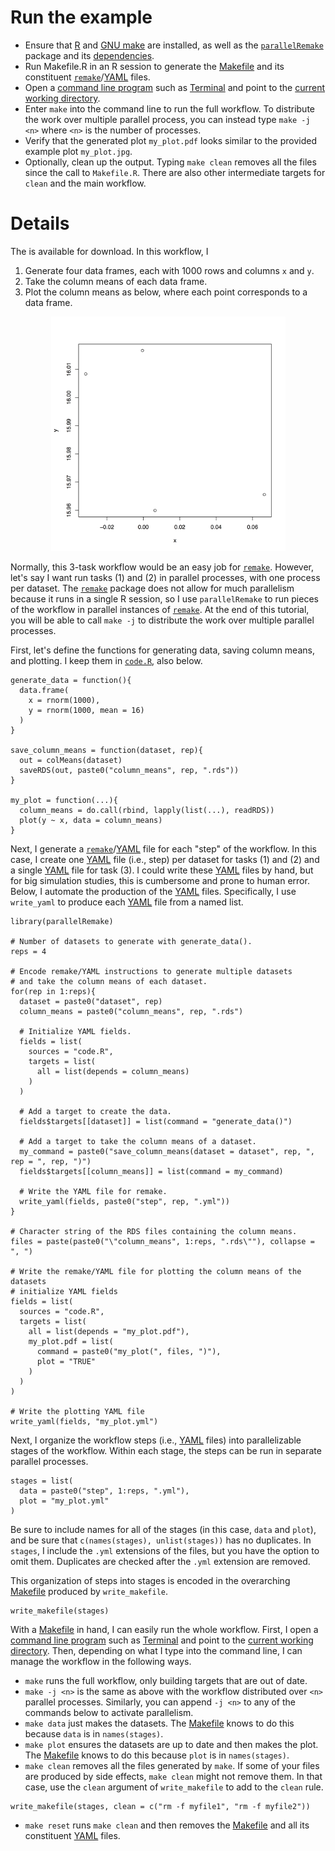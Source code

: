 # Run the example

- Ensure that [R](https://www.r-project.org/) and [GNU make](https://www.gnu.org/software/make/) are installed, as well as the [`parallelRemake`](https://github.com/wlandau/parallelRemake) package and its [dependencies](https://github.com/wlandau/parallelRemake/blob/master/DESCRIPTION).
- Run Makefile.R in an R session to generate the [Makefile](https://www.gnu.org/software/make/) and its constituent [`remake`](https://github.com/richfitz/remake)/[YAML](http://yaml.org/) files.
- Open a [command line program](http://linuxcommand.org/) such as [Terminal](https://en.wikipedia.org/wiki/Terminal_%28OS_X%29) and point to the [current working directory](http://www.linfo.org/cd.html).
- Enter `make` into the command line to run the full workflow. To distribute the work over multiple parallel process, you can instead type `make -j <n>` where `<n>` is the number of processes.
- Verify that the generated plot `my_plot.pdf` looks similar to the provided example plot `my_plot.jpg`.
- Optionally, clean up the output. Typing `make clean` removes all the files since the call to `Makefile.R`. There are also other intermediate targets for `clean` and the main workflow.


# Details

The  is available for download. In this workflow, I

1. Generate four data frames, each with 1000 rows and columns `x` and `y`.
2. Take the column means of each data frame.
3. Plot the column means as below, where each point corresponds to a data frame.

<div style = "text-align:center">
<img src="my_plot.jpg" width = 375px height = 375px/>
</div>

Normally, this 3-task workflow would be an easy job for [`remake`](https://github.com/richfitz/remake). However, let's say I want run tasks (1) and (2) in parallel processes, with one process per dataset. The [`remake`](https://github.com/richfitz/remake) package does not allow for much parallelism because it runs in a single R session, so I use `parallelRemake` to run pieces of the workflow in parallel instances of [`remake`](https://github.com/richfitz/remake). At the end of this tutorial, you will be able to call `make -j` to distribute the work over multiple parallel processes.

First, let's define the functions for generating data, saving column means, and plotting. I keep them in [`code.R`](https://github.com/wlandau/parallelRemake/blob/master/example/code.R), also below.

```{r}
generate_data = function(){
  data.frame(
    x = rnorm(1000), 
    y = rnorm(1000, mean = 16)
  )
}

save_column_means = function(dataset, rep){
  out = colMeans(dataset)
  saveRDS(out, paste0("column_means", rep, ".rds"))
}

my_plot = function(...){
  column_means = do.call(rbind, lapply(list(...), readRDS))
  plot(y ~ x, data = column_means)
}
```

Next, I generate a [`remake`](https://github.com/richfitz/remake)/[YAML](http://yaml.org/) file for each "step" of the workflow. In this case, I create one [YAML](http://yaml.org/) file (i.e., step) per dataset for tasks (1) and (2) and a single [YAML](http://yaml.org/) file for task (3). I could write these [YAML](http://yaml.org/) files by hand, but for big simulation studies, this is cumbersome and prone to human error. Below, I automate the production of the [YAML](http://yaml.org/) files. Specifically, I use `write_yaml` to produce each [YAML](http://yaml.org/) file from a named list.

```{r}
library(parallelRemake) 

# Number of datasets to generate with generate_data().
reps = 4

# Encode remake/YAML instructions to generate multiple datasets
# and take the column means of each dataset.
for(rep in 1:reps){ 
  dataset = paste0("dataset", rep)  
  column_means = paste0("column_means", rep, ".rds") 

  # Initialize YAML fields.
  fields = list(
    sources = "code.R",
    targets = list(
      all = list(depends = column_means)
    )
  )

  # Add a target to create the data.
  fields$targets[[dataset]] = list(command = "generate_data()")

  # Add a target to take the column means of a dataset.
  my_command = paste0("save_column_means(dataset = dataset", rep, ", rep = ", rep, ")")
  fields$targets[[column_means]] = list(command = my_command)

  # Write the YAML file for remake.
  write_yaml(fields, paste0("step", rep, ".yml"))
}

# Character string of the RDS files containing the column means.
files = paste(paste0("\"column_means", 1:reps, ".rds\""), collapse = ", ")

# Write the remake/YAML file for plotting the column means of the datasets
# initialize YAML fields
fields = list(
  sources = "code.R",
  targets = list(
    all = list(depends = "my_plot.pdf"),
    my_plot.pdf = list(
      command = paste0("my_plot(", files, ")"),
      plot = "TRUE"
    )
  )
)

# Write the plotting YAML file
write_yaml(fields, "my_plot.yml")
```

Next, I organize the workflow steps (i.e., [YAML](http://yaml.org/) files) into parallelizable stages of the workflow. Within each stage, the steps can be run in separate parallel processes. 

```{r}
stages = list(
  data = paste0("step", 1:reps, ".yml"),
  plot = "my_plot.yml"
)
```

Be sure to include names for all of the stages (in this case, `data` and `plot`), and be sure that `c(names(stages), unlist(stages))` has no duplicates. In `stages`, I include the `.yml` extensions of the files, but you have the option to omit them. Duplicates are checked after the `.yml` extension are removed. 

This organization of steps into stages is encoded in the overarching [Makefile](https://www.gnu.org/software/make/) produced by `write_makefile`. 

```{r}
write_makefile(stages)
```

With a [Makefile](https://www.gnu.org/software/make/) in hand, I can easily run the whole workflow. First, I open a [command line program](http://linuxcommand.org/) such as [Terminal](https://en.wikipedia.org/wiki/Terminal_%28OS_X%29) and point to the [current working directory](http://www.linfo.org/cd.html). Then, depending on what I type into the command line, I can manage the workflow in the following ways.

- `make` runs the full workflow, only building targets that are out of date.
- `make -j <n>` is the same as above with the workflow distributed over `<n>` parallel processes. Similarly, you can append `-j <n>` to any of the commands below to activate parallelism.
- `make data` just makes the datasets. The [Makefile](https://www.gnu.org/software/make/) knows to do this because `data` is in `names(stages)`.
- `make plot` ensures the datasets are up to date and then makes the plot. The [Makefile](https://www.gnu.org/software/make/) knows to do this because `plot` is in `names(stages)`.
- `make clean` removes all the files generated by `make`. If some of your files are produced by side effects, `make clean` might not remove them. In that case, use the `clean` argument of `write_makefile` to add to the `clean` rule.
```{r}
write_makefile(stages, clean = c("rm -f myfile1", "rm -f myfile2"))
```
- `make reset` runs `make clean` and then removes the [Makefile](https://www.gnu.org/software/make/) and all its constituent [YAML](http://yaml.org/) files.
